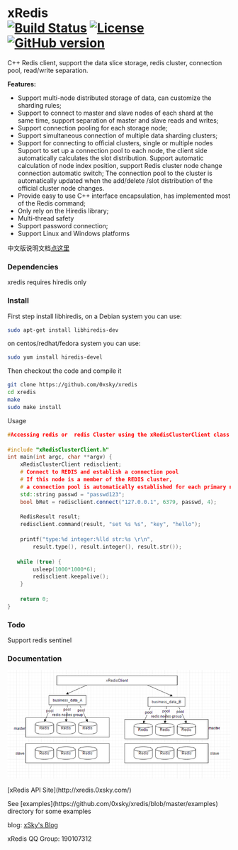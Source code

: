 xRedis   
[![Build Status](https://travis-ci.org/freeeyes/PSS.svg?branch=master)](https://travis-ci.org/freeeyes/PSS)
[![License](https://img.shields.io/badge/License-Apache%202.0-blue.svg)](https://opensource.org/licenses/Apache-2.0 )
[![GitHub version](https://badge.fury.io/gh/0xsky%2Fxredis.svg)](https://badge.fury.io/gh/0xsky%2Fxredis)
======

C++ Redis client, support the data slice storage, redis cluster, connection pool, read/write separation.

**Features:**
* Support multi-node distributed storage of data, can customize the sharding rules;
* Support to connect to master and slave nodes of each shard at the same time, support separation of master and slave reads and writes;
* Support connection pooling for each storage node;
* Support simultaneous connection of multiple data sharding clusters;
* Support for connecting to official clusters, single or multiple nodes
    Support to set up a connection pool to each node, the client side automatically calculates the slot distribution.
    Support automatic calculation of node index position, support Redis cluster node change connection automatic switch;
    The connection pool to the cluster is automatically updated when the add/delete /slot distribution of the official cluster node changes.
* Provide easy to use C++ interface encapsulation, has implemented most of the Redis command;
* Only rely on the Hiredis library;
* Multi-thread safety
* Support password connection;
* Support Linux and Windows platforms

中文版说明文档[点这里](https://github.com/0xsky/xredis/blob/master/README-cn.md)

### Dependencies

xredis requires hiredis only

### Install

First step install libhiredis, on a Debian system you can use:

```bash
sudo apt-get install libhiredis-dev
```

on centos/redhat/fedora system you can use:
```bash
sudo yum install hiredis-devel
```

Then checkout the code and compile it
```bash
git clone https://github.com/0xsky/xredis
cd xredis
make
sudo make install
```

Usage
```C++
#Accessing redis or  redis Cluster using the xRedisClusterClient class

#include "xRedisClusterClient.h"
int main(int argc, char **argv) {
    xRedisClusterClient redisclient;
    # Connect to REDIS and establish a connection pool 
    # If this node is a member of the REDIS cluster, 
    # a connection pool is automatically established for each primary node in the cluster.
    std::string passwd = "passwd123";
    bool bRet = redisclient.connect("127.0.0.1", 6379, passwd, 4);

    RedisResult result;
    redisclient.command(result, "set %s %s", "key", "hello");
    
    printf("type:%d integer:%lld str:%s \r\n",
        result.type(), result.integer(), result.str());

   while (true) {
        usleep(1000*1000*6);
        redisclient.keepalive();
    }

    return 0;
}
```
### Todo
  Support redis sentinel 

### Documentation
![xredis](doc/xredis_0.png)
<p>[xRedis API Site](http://xredis.0xsky.com/) 
<p>See [examples](https://github.com/0xsky/xredis/blob/master/examples) directory for some examples

<p>blog: <a href="http://www.0xsky.com/">xSky's Blog</a>
<p>xRedis QQ Group: 190107312 

